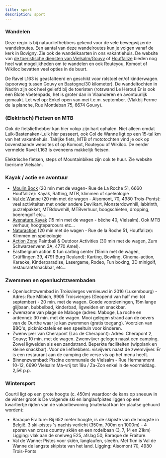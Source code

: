 ```yaml
---
title: sport
description: sport
---
```


### Wandelen

Deze regio is bij natuurliefhebbers gekend voor de vele bewegwijzerde wandelroutes. Een aantal van deze wandelroutes kun je volgen vanaf de kerk in Bovigny. Zie ook de wandelkaarten in ons vakantiehuis.
De website van [de toeristische diensten van Vielsalm/Gouvy](https://www.haute-ardenne.be/nl) of [Houffalize](https://www.houffalize-tourisme.be/) bieden nog heel wat mogelijkheden om te wandelen en ook Routeyou, Komoot of Wikiloc bevatten veel opties in de buurt.

De Ravel L163 is geasfalteerd en geschikt voor rolstoel en/of kinderwagen. (spoorweg tussen Gouvy en
Bastogne/30 kilometer).
De wandeltochten in Nadrin zijn ook heel geliefd bij de toeristen (rotswand Le Hérou)
Er is ook een Blote Voetenpads, het is groter dan in Vlaanderen en avontuurlijk gemaakt. Let wel op: Enkel open van mei t.e.m. september. (Vlakbij Ferme de la planche, Rue Montleban 75, 6674 Gouvy).

### (Elektrisch) Fietsen en MTB

Ook de fietsliefhebber kan hier volop zijn hart ophalen. Niet alleen omdat Luik-Bastenaken-Luik hier passeert, ook Col de Wanne ligt op een 15-tal km van het vakantiehuis. Talrijke fiets, MTB of mototochten vind je ook op bovenstaande websites of op Komoot, Routeyou of Wikiloc. De eerder vermelde Ravel L163 is eveneens makkelijk fietsen.

Elektrische fietsen, steps of Mountainbikes zijn ook te huur. Zie website toerisme Vielsalm.

### Kayak / actie en avontuur

- [Moulin Bock](http://www.naturaction.com) (20 min met de wagen- Rue de La Roche 51, 6660 Houffalize): Kayak, Rafting, MTB, klimmen of speleologie
- [Val de Wanne](https://www.levaldewanne.com) (20 min met de wagen - Aisomont, 70, 4980 Trois-Ponts): veel activiteiten met onder andere Devilkart, Monsterdownhill, labirinth, puzzelpakket, MTBdownhill, MTBverhuur, boogschieten, dropping, boerengolf etc...
- [Avenature Kayak](https://www.avenature.be) (15 min met de wagen - bêche 40, Vielsalm). Ook MTB verhuur, hoogteparcours
  etc...
- [Naturaction](https://www.naturaction.com) (20 min met de wagen - Rue de la Roche 51, Houffalize): Klimmen en speleologie
- [Action Zone](https://www.actionzone.be) Paintball & Outdoor Activities (30 min met de wagen, Zum Schwarzenvenn 3A, 4770 Amel).
- Eastbelgium action & fun carting center (15min met de wagen, Grüfflingen 39, 4791 Burg Reuland): Karting, Bowling, Cinema-action, Karaoke, Kinderparadise, Lasergame, Rodeo, Fun boxing, 3D minigolf, restaurant/snackbar, etc...

### Zwemmen en openluchtzwembaden

- Openluchtzwembad in Troisvierges vernieuwd in 2016 (Luxembourg) - Adres: Rue Milbich, 9905
  Troisvierges (Geopend van half mei tot september) - 20 min. met de wagen.
  Goede voorzieningen, 15m lange glijbaan, bubbelbad, kinderbad, ligweiden en snackbar.
- Zwemzone van plage de Maboge (adres: Maboge, La roche en ardenne): 30 min. met de wagen. Mooi
  gelegen strand aan de oevers van de Ourthe waar je kan zwemmen (gratis toegang). Voorzien van
  BBQ's, picknicktafels en een speeltuin voor kinderen.
- Zwemvijver van Cherapont (Lac de Cherapont): Adres: Cherapont 2, Gouvy; 10 min. met de wagen.
  Zwemvijver gelegen naast een camping. Zowel ligweiden als een zandstrand. Beperkte faciliteiten
  (wipplank en kleine snackbar). Voor de liefhebbers: visvijvers naast de zwemvijver. Er is een restaurant
  aan de camping die verse vis op het menu heeft.
- Binnenzwembad: Piscine communale de Vielsalm - Rue Hermanmont 10-12, 6690 Vielsalm
  Ma-vrij tot 18u / Za-Zon enkel in de voormiddag. 2,5€ p.p.

### Wintersport

Courtil ligt op een grote hoogte (c. 450m) waardoor de kans op sneeuw in de winter groot is
De volgende ski en langlaufpistes liggen op een kwartiertje rijden van de vakantiewoning (materiaal kan
ter plaatse gehuurd worden):

- Baraque Fraiture: Bij 652 meter hoogte, is de skipiste van de hoogste in België. 3 ski-pistes 's nachts verlicht (350m, 700m en 1000m) - 4 sporen van cross country skiën en een
  rodelbaan (3, 7, 14 en 21km) Ligging: vlak aan de snelweg E25, afslag 50, Baraque de Fraiture.
- Val de Wanne: Pistes voor skiën, langlaufen, sleeën. Met 1km is Val de Wanne de langste skipiste van het land. Ligging: Aisomont 70, 4980 Trois-Ponts